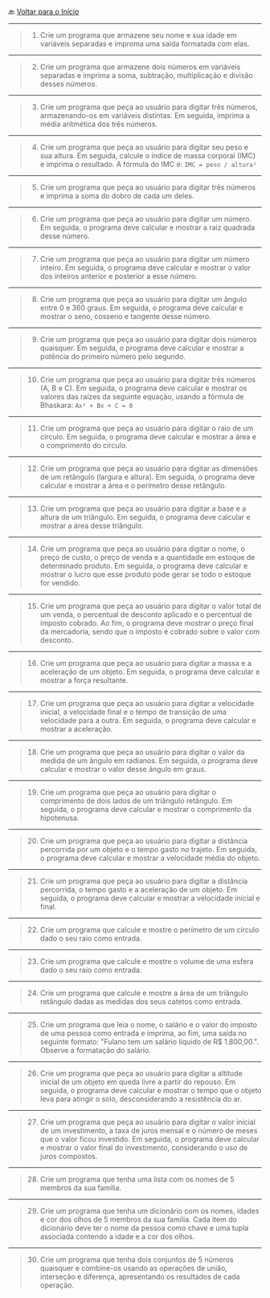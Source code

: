 🔙 [Voltar para o Início](https://github.com/4L1C3-R4BB1T/desenvolvimento-web "Voltar para o Início")

---

> 1. Crie um programa que armazene seu nome e sua idade em variáveis separadas e improma uma saída formatada com elas.
 
---

> 2. Crie um programa que armazene dois números em variáveis separadas e imprima a soma, subtração, multiplicação e divisão desses números.

---

> 3. Crie um programa que peça ao usuário para digitar três números, armazenando-os em variáveis distintas. Em seguida, imprima a média aritmética dos três números.

---

> 4. Crie um programa que peça ao usuário para digitar seu peso e sua altura. Em seguida, calcule o índice de massa corporal (IMC) e imprima o resultado. A fórmula do IMC é: ```IMC = peso / altura²```

--- 

> 5. Crie um programa que peça ao usuário para digitar três números e imprima a soma do dobro de cada um deles.

---

> 6. Crie um programa que peça ao usuário para digitar um número. Em seguida, o programa deve calcular e mostrar a raiz quadrada desse número.

---

> 7. Crie um programa que peça ao usuário para digitar um número inteiro. Em seguida, o programa deve calcular e mostrar o valor dos inteiros anterior e posterior a esse número.

---

> 8. Crie um programa que peça ao usuário para digitar um ângulo entre 0 e 360 graus. Em seguida, o programa deve calcular e mostrar o seno, cosseno e tangente desse número.

---

> 9. Crie um programa que peça ao usuário para digitar dois números quaisquer. Em seguida, o programa deve calcular e mostrar a potência do primeiro número pelo segundo.

---

> 10. Crie um programa que peça ao usuário para digitar três números (A, B e C). Em seguida, o programa deve calcular e mostrar os valores das raízes da seguinte equação, usando a fórmula de Bhaskara: ```Ax² + Bx + C = 0```

---

> 11. Crie um programa que peça ao usuário para digitar o raio de um círculo. Em seguida, o programa deve calcular e mostrar a área e o comprimento do círculo.

---

> 12. Crie um programa que peça ao usuário para digitar as dimensões de um retângulo (largura e altura). Em seguida, o programa deve calcular e mostrar a área e o perímetro desse retângulo.

---

> 13. Crie um programa que peça ao usuário para digitar a base e a altura de um triângulo. Em seguida, o programa deve calcular e mostrar a área desse triângulo.

---

> 14. Crie um programa que peça ao usuário para digitar o nome, o preço de custo, o preço de venda e a quantidade em estoque de determinado produto. Em seguida, o programa deve calcular e mostrar o lucro que esse produto pode gerar se todo o estoque for vendido.

---

> 15. Crie um programa que peça ao usuário para digitar o valor total de um venda, o percentual de desconto aplicado e o percentual de imposto cobrado. Ao fim, o programa deve mostrar o preço final da mercadoria, sendo que o imposto é cobrado sobre o valor com desconto.

---

> 16. Crie um programa que peça ao usuário para digitar a massa e a aceleração de um objeto. Em seguida, o programa deve calcular e mostrar a força resultante.

---

> 17. Crie um programa que peça ao usuário para digitar a velocidade inicial, a velocidade final e o tempo de transição de uma velocidade para a outra. Em seguida, o programa deve calcular e mostrar a aceleração.

---

> 18. Crie um programa que peça ao usuário para digitar o valor da medida de um ângulo em radianos. Em seguida, o programa deve calcular e mostrar o valor desse ângulo em graus.

---

> 19. Crie um programa que peça ao usuário para digitar o comprimento de dois lados de um triângulo retângulo. Em seguida, o programa deve calcular e mostrar o comprimento da hipotenusa.

---

> 20. Crie um programa que peça ao usuário para digitar a distância percorrida por um objeto e o tempo gasto no trajeto. Em seguida, o programa deve calcular e mostrar a velocidade média do objeto.

---

> 21. Crie um programa que peça ao usuário para digitar a distância percorrida, o tempo gasto e a aceleração de um objeto. Em seguida, o programa deve calcular e mostrar a velocidade inicial e final.

---

> 22. Crie um programa que calcule e mostre o perímetro de um círculo dado o seu raio como entrada.

---

> 23. Crie um programa que calcule e mostre o volume de uma esfera dado o seu raio como entrada.

---

> 24. Crie um programa que calcule e mostre a área de um triângulo retângulo dadas as medidas dos seus catetos como entrada.

---

> 25. Crie um programa que leia o nome, o salário e o valor do imposto de uma pessoa como entrada e imprima, ao fim, uma saída no seguinte formato: "Fulano tem um salário líquido de R$ 1.800,00.". Observe a formatação do salário.

---

> 26. Crie um programa que peça ao usuário para digitar a altitude inicial de um objeto em queda livre a partir do repouso. Em seguida, o programa deve calcular e mostrar o tempo que o objeto leva para atingir o solo, desconsiderando a resistência do ar.

---

> 27. Crie um programa que peça ao usuário para digitar o valor inicial de um investimento, a taxa de juros mensal e o número de meses que o valor ficou investido. Em seguida, o programa deve calcular e mostrar o valor final do investimento, considerando o uso de juros compostos.

---

> 28. Crie um programa que tenha uma lista com os nomes de 5 membros da sua família.

---

> 29. Crie um programa que tenha um dicionário com os nomes, idades e cor dos olhos de 5 membros da sua família. Cada item do dicionário deve ter o nome da pessoa como chave e uma tupla associada contendo a idade e a cor dos olhos.

---

> 30. Crie um programa que tenha dois conjuntos de 5 números quaisquer e combine-os usando as operações de união, interseção e diferença, apresentando os resultados de cada operação. 
